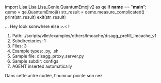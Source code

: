 
import Lisa.Lisa.Lisa_Genie.QuantumEmojiv2 as qe
if __name__ == "__main__":
  qemo = qe.QuantumEmoji()
  str_result = qemo.measure_complicated()
  print(str_result)
  exit(str_result)

... Hey look somwhere else >.< !

1. Path: ./scripts/vllm/examples/others/lmcache/disagg_prefill_lmcache_v1
2. Subdirectories: 1
3. Files: 3
4. Example types: .py, .sh
5. Sample file: disagg_proxy_server.py
6. Sample subdir: configs
7. AGENT inserted automatically

Dans cette antre codée, l'humour pointe son nez.
